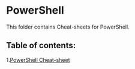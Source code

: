 # PowerShell

This folder contains Cheat-sheets for PowerShell.

## Table of contents:

1.[PowerShell Cheat-sheet](./Powershell/Powershell%20Cheat-sheet.pdf)

